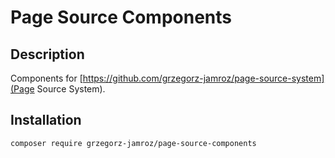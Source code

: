 # Page Source Components

## Description

Components for [https://github.com/grzegorz-jamroz/page-source-system](Page Source System).

## Installation

```
composer require grzegorz-jamroz/page-source-components
```
